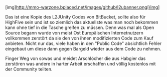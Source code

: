 [img]http://mmo-warzone.bplaced.net/images/github/l2ubanner.png[/img]


Das ist eine Kopie des L2JUnity Codes von BitBucket, sollte also für HighFive sein und ist so ziemlich das aktuellste was man noch bekommen kann ohne tief in die Tasche greifen zu müssen. Denn was mal als Open Source begann wurde von meist Ost Europäischen Internetnutzern vollkommen zerstört da sie den von ihnen modifizierten Code zum Kauf anbieten. Nicht nur das, viele haben in den "Public Code" absichtlich Fehler eingebaut um diese dann gegen Bargeld wieder aus dem Code zu nehmen.

Finger Weg von sowas und meidet Arschlöcher die aus Habgier das zerstören was andere in harter Arbeit erschaffen und völlig kostenlos mit der Community teilten.

